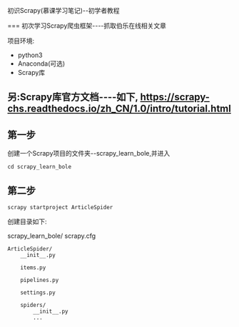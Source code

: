 初识Scrapy(慕课学习笔记)--初学者教程

===
初次学习Scrapy爬虫框架----抓取伯乐在线相关文章

项目环境:
- python3
- Anaconda(可选)
- Scrapy库

另:Scrapy库官方文档----如下,
https://scrapy-chs.readthedocs.io/zh_CN/1.0/intro/tutorial.html
----
## 第一步
创建一个Scrapy项目的文件夹--scrapy_learn_bole,并进入

`cd scrapy_learn_bole`

## 第二步
`scrapy startproject ArticleSpider`

创建目录如下:

scrapy_learn_bole/
    scrapy.cfg

    ArticleSpider/
        __init__.py

        items.py

        pipelines.py

        settings.py

        spiders/
            __init__.py
            ...